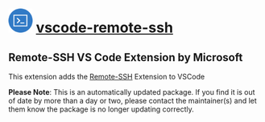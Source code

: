 # <img src="https://github.com/simeononsecurity/chocolateypackages/blob/main/VSCode-Remote-SSH/logos/Microsoft.VisualStudio.Services.Icons.png?raw=true" width="48" height="48"/> [vscode-remote-ssh](https://marketplace.visualstudio.com/items?itemName=ms-vscode-remote.remote-ssh)

## Remote-SSH VS Code Extension by Microsoft

This extension adds the [Remote-SSH](https://marketplace.visualstudio.com/items?itemName=ms-vscode-remote.remote-ssh) Extension to VSCode

**Please Note**: This is an automatically updated package. If you find it is
out of date by more than a day or two, please contact the maintainer(s) and
let them know the package is no longer updating correctly.

